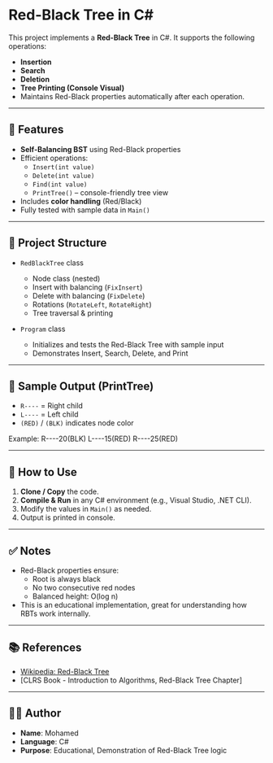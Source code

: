 # Red-Black Tree in C#

This project implements a **Red-Black Tree** in C#. It supports the following operations:

- **Insertion**
- **Search**
- **Deletion**
- **Tree Printing (Console Visual)**
- Maintains Red-Black properties automatically after each operation.

---

## 🔧 Features

- **Self-Balancing BST** using Red-Black properties
- Efficient operations:  
  - `Insert(int value)`  
  - `Delete(int value)`  
  - `Find(int value)`  
  - `PrintTree()` – console-friendly tree view
- Includes **color handling** (Red/Black)
- Fully tested with sample data in `Main()`

---

## 📁 Project Structure

- `RedBlackTree` class  
  - Node class (nested)  
  - Insert with balancing (`FixInsert`)  
  - Delete with balancing (`FixDelete`)  
  - Rotations (`RotateLeft`, `RotateRight`)  
  - Tree traversal & printing  

- `Program` class  
  - Initializes and tests the Red-Black Tree with sample input  
  - Demonstrates Insert, Search, Delete, and Print  

---

## 🧪 Sample Output (PrintTree)

- `R----` = Right child  
- `L----` = Left child  
- `(RED)` / `(BLK)` indicates node color

Example:
R----20(BLK)
L----15(RED)
R----25(RED) 



---

## 📌 How to Use

1. **Clone / Copy** the code.
2. **Compile & Run** in any C# environment (e.g., Visual Studio, .NET CLI).
3. Modify the values in `Main()` as needed.
4. Output is printed in console.

---

## ✅ Notes

- Red-Black properties ensure:
  - Root is always black
  - No two consecutive red nodes
  - Balanced height: O(log n)
- This is an educational implementation, great for understanding how RBTs work internally.

---

## 📚 References

- [Wikipedia: Red-Black Tree](https://en.wikipedia.org/wiki/Red%E2%80%93black_tree)
- [CLRS Book - Introduction to Algorithms, Red-Black Tree Chapter]

---

## 👨‍💻 Author

- **Name**: Mohamed  
- **Language**: C#  
- **Purpose**: Educational, Demonstration of Red-Black Tree logic

